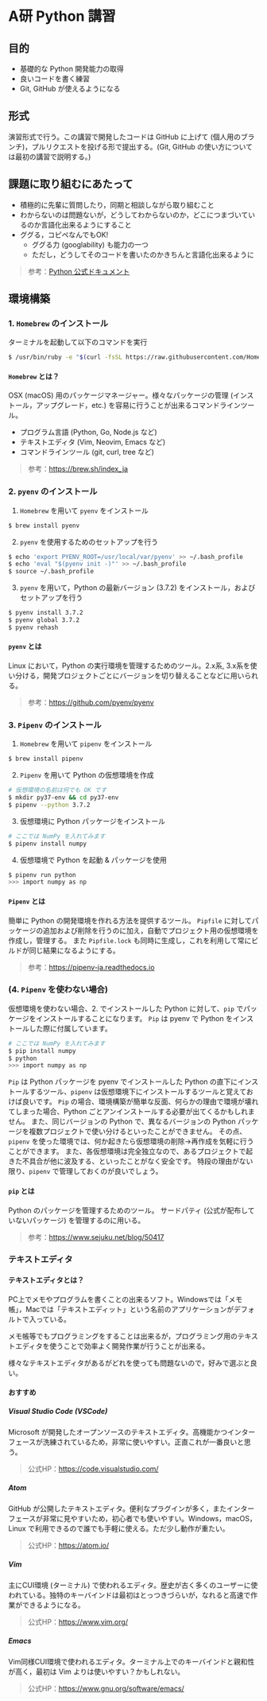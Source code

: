 # A研 Python 講習
## 目的
- 基礎的な Python 開発能力の取得
- 良いコードを書く練習
- Git, GitHub が使えるようになる


## 形式
演習形式で行う。この講習で開発したコードは GitHub に上げて (個人用のブランチ)，プルリクエストを投げる形で提出する。(Git, GitHub の使い方については最初の講習で説明する。)


## 課題に取り組むにあたって
- 積極的に先輩に質問したり，同期と相談しながら取り組むこと
- わからないのは問題ないが，どうしてわからないのか，どこにつまづいているのか言語化出来るようにすること
- ググる，コピペなんでもOK!
    - ググる力 (googlability) も能力の一つ
    - ただし，どうしてそのコードを書いたのかきちんと言語化出来るように

> 参考：[Python 公式ドキュメント](https://docs.python.org/ja/3/)


## 環境構築
### 1. `Homebrew` のインストール
ターミナルを起動して以下のコマンドを実行
```bash
$ /usr/bin/ruby -e "$(curl -fsSL https://raw.githubusercontent.com/Homebrew/install/master/install)"
```

#### `Homebrew` とは？
OSX (macOS) 用のパッケージマネージャー。様々なパッケージの管理 (インストール，アップグレード，etc.) を容易に行うことが出来るコマンドラインツール。
- プログラム言語 (Python, Go, Node.js など)
- テキストエディタ (Vim, Neovim, Emacs など)
- コマンドラインツール (git, curl, tree など)

> 参考：https://brew.sh/index_ja

### 2. `pyenv` のインストール
1. `Homebrew` を用いて `pyenv` をインストール
```bash
$ brew install pyenv
```

2. `pyenv` を使用するためのセットアップを行う
```bash
$ echo 'export PYENV_ROOT=/usr/local/var/pyenv' >> ~/.bash_profile
$ echo 'eval "$(pyenv init -)"' >> ~/.bash_profile
$ source ~/.bash_profile
```

3. `pyenv` を用いて，Python の最新バージョン (3.7.2) をインストール，およびセットアップを行う
```bash
$ pyenv install 3.7.2
$ pyenv global 3.7.2
$ pyenv rehash
```

#### `pyenv` とは
Linux において，Python の実行環境を管理するためのツール。2.x系, 3.x系を使い分ける，開発プロジェクトごとにバージョンを切り替えることなどに用いられる。

> 参考：https://github.com/pyenv/pyenv


### 3. `Pipenv` のインストール
1. `Homebrew` を用いて `pipenv` をインストール
```bash
$ brew install pipenv
```


2. `Pipenv` を用いて Python の仮想環境を作成
```bash
# 仮想環境の名前は何でも OK です
$ mkdir py37-env && cd py37-env
$ pipenv --python 3.7.2
```

3. 仮想環境に Python パッケージをインストール
```bash
# ここでは NumPy を入れてみます
$ pipenv install numpy
```

4. 仮想環境で Python を起動 & パッケージを使用
```bash
$ pipenv run python
>>> import numpy as np
```

#### `Pipenv` とは
簡単に Python の開発環境を作れる方法を提供するツール。
`Pipfile` に対してパッケージの追加および削除を行うのに加え，自動でプロジェクト用の仮想環境を作成し，管理する。
また `Pipfile.lock` も同時に生成し，これを利用して常にビルドが同じ結果になるようにする。

> 参考：https://pipenv-ja.readthedocs.io

### (4. `Pipenv` を使わない場合)
仮想環境を使わない場合、2. でインストールした Python に対して、`pip` でパッケージをインストールすることになります。
`Pip` は pyenv で Python をインストールした際に付属しています。
```bash
# ここでは NumPy を入れてみます
$ pip install numpy
$ python
>>> import numpy as np
```

`Pip` は Python パッケージを pyenv でインストールした Python の直下にインストールするツール、`pipenv` は仮想環境下にインストールするツールと覚えておけば良いです。
`Pip` の場合、環境構築が簡単な反面、何らかの理由で環境が壊れてしまった場合、Python ごとアンインストールする必要が出てくるかもしれません。
また、同じバージョンの Python で、異なるバージョンの Python パッケージを複数プロジェクトで使い分けるといったことができません。
その点、`pipenv` を使った環境では、何か起きたら仮想環境の削除→再作成を気軽に行うことができます。
また、各仮想環境は完全独立なので、あるプロジェクトで起きた不具合が他に波及する、といったことがなく安全です。
特段の理由がない限り、`pipenv` で管理しておくのが良いでしょう。

#### `pip` とは
Python のパッケージを管理するためのツール。
サードパティ (公式が配布していないパッケージ) を管理するのに用いる。

> 参考：https://www.sejuku.net/blog/50417

### テキストエディタ
#### テキストエディタとは？
PC上でメモやプログラムを書くことの出来るソフト。Windowsでは「メモ帳」，Macでは「テキストエディット」という名前のアプリケーションがデフォルトで入っている。

メモ帳等でもプログラミングをすることは出来るが，プログラミング用のテキストエディタを使うことで効率よく開発作業が行うことが出来る。

様々なテキストエディタがあるがどれを使っても問題ないので，好みで選ぶと良い。

#### おすすめ
##### Visual Studio Code (VSCode)
Microsoft が開発したオープンソースのテキストエディタ。高機能かつインターフェースが洗練されているため，非常に使いやすい。正直これが一番良いと思う。

> 公式HP：https://code.visualstudio.com/

##### Atom
GitHub が公開したテキストエディタ。便利なプラグインが多く，またインターフェースが非常に見やすいため，初心者でも使いやすい。Windows，macOS，Linux で利用できるので誰でも手軽に使える。ただ少し動作が重たい。

> 公式HP：https://atom.io/

##### Vim
主にCUI環境 (ターミナル) で使われるエディタ。歴史が古く多くのユーザーに使われている。独特のキーバインドは最初はとっつきづらいが，なれると高速で作業ができるようになる。

> 公式HP：https://www.vim.org/

##### Emacs
Vim同様CUI環境で使われるエディタ。ターミナル上でのキーバインドと親和性が高く，最初は Vim よりは使いやすい？かもしれない。

> 公式HP：https://www.gnu.org/software/emacs/
